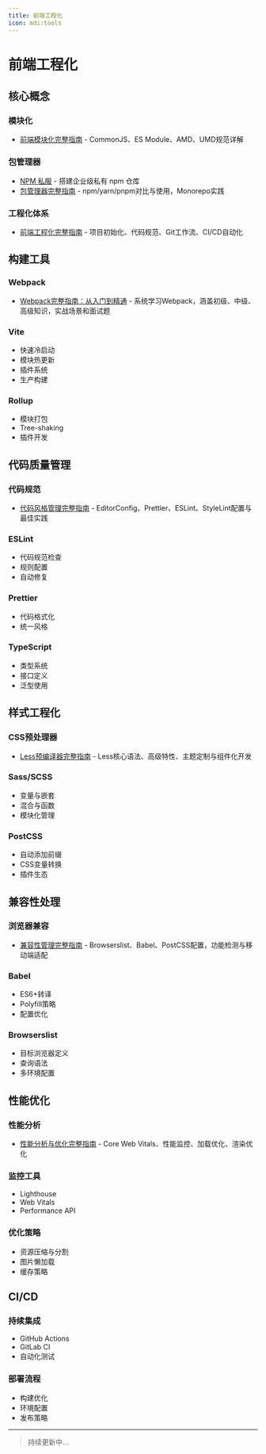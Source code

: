 ```yaml
---
title: 前端工程化
icon: mdi:tools
---
```


# 前端工程化

## 核心概念

### 模块化
- [前端模块化完整指南](./module-systems.md) - CommonJS、ES Module、AMD、UMD规范详解

### 包管理器
- [NPM 私服](./npm-registry.md) - 搭建企业级私有 npm 仓库
- [包管理器完整指南](./package-managers.md) - npm/yarn/pnpm对比与使用，Monorepo实践

### 工程化体系
- [前端工程化完整指南](./frontend-engineering.md) - 项目初始化、代码规范、Git工作流、CI/CD自动化

## 构建工具

### Webpack
- [Webpack完整指南：从入门到精通](./webpack-complete-guide.md) - 系统学习Webpack，涵盖初级、中级、高级知识，实战场景和面试题

### Vite
- 快速冷启动
- 模块热更新
- 插件系统
- 生产构建

### Rollup
- 模块打包
- Tree-shaking
- 插件开发

## 代码质量管理

### 代码规范
- [代码风格管理完整指南](./code-style-management.md) - EditorConfig、Prettier、ESLint、StyleLint配置与最佳实践

### ESLint
- 代码规范检查
- 规则配置
- 自动修复

### Prettier
- 代码格式化
- 统一风格

### TypeScript
- 类型系统
- 接口定义
- 泛型使用

## 样式工程化

### CSS预处理器
- [Less预编译器完整指南](./less-preprocessor.md) - Less核心语法、高级特性、主题定制与组件化开发

### Sass/SCSS
- 变量与嵌套
- 混合与函数
- 模块化管理

### PostCSS
- 自动添加前缀
- CSS变量转换
- 插件生态

## 兼容性处理

### 浏览器兼容
- [兼容性管理完整指南](./compatibility-management.md) - Browserslist、Babel、PostCSS配置，功能检测与移动端适配

### Babel
- ES6+转译
- Polyfill策略
- 配置优化

### Browserslist
- 目标浏览器定义
- 查询语法
- 多环境配置

## 性能优化

### 性能分析
- [性能分析与优化完整指南](./performance-optimization.md) - Core Web Vitals、性能监控、加载优化、渲染优化

### 监控工具
- Lighthouse
- Web Vitals
- Performance API

### 优化策略
- 资源压缩与分割
- 图片懒加载
- 缓存策略

## CI/CD

### 持续集成
- GitHub Actions
- GitLab CI
- 自动化测试

### 部署流程
- 构建优化
- 环境配置
- 发布策略

---

> 持续更新中...
